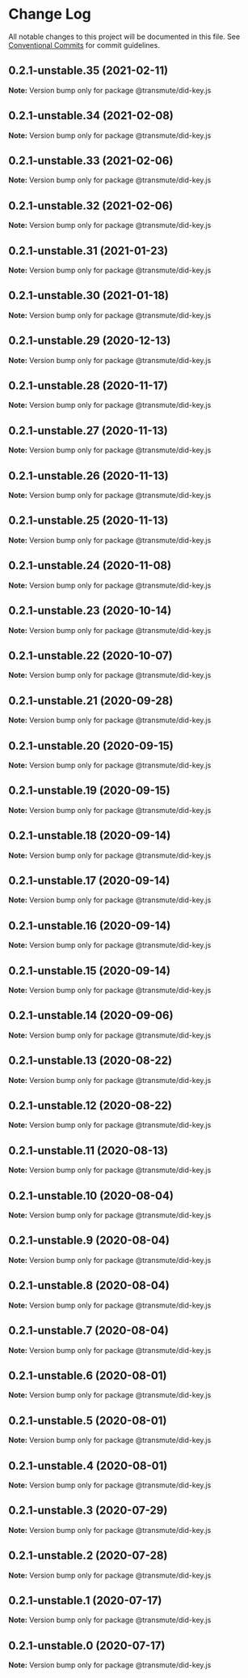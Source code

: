 # Change Log

All notable changes to this project will be documented in this file.
See [Conventional Commits](https://conventionalcommits.org) for commit guidelines.

## 0.2.1-unstable.35 (2021-02-11)

**Note:** Version bump only for package @transmute/did-key.js





## 0.2.1-unstable.34 (2021-02-08)

**Note:** Version bump only for package @transmute/did-key.js





## 0.2.1-unstable.33 (2021-02-06)

**Note:** Version bump only for package @transmute/did-key.js





## 0.2.1-unstable.32 (2021-02-06)

**Note:** Version bump only for package @transmute/did-key.js





## 0.2.1-unstable.31 (2021-01-23)

**Note:** Version bump only for package @transmute/did-key.js





## 0.2.1-unstable.30 (2021-01-18)

**Note:** Version bump only for package @transmute/did-key.js





## 0.2.1-unstable.29 (2020-12-13)

**Note:** Version bump only for package @transmute/did-key.js





## 0.2.1-unstable.28 (2020-11-17)

**Note:** Version bump only for package @transmute/did-key.js





## 0.2.1-unstable.27 (2020-11-13)

**Note:** Version bump only for package @transmute/did-key.js





## 0.2.1-unstable.26 (2020-11-13)

**Note:** Version bump only for package @transmute/did-key.js





## 0.2.1-unstable.25 (2020-11-13)

**Note:** Version bump only for package @transmute/did-key.js





## 0.2.1-unstable.24 (2020-11-08)

**Note:** Version bump only for package @transmute/did-key.js





## 0.2.1-unstable.23 (2020-10-14)

**Note:** Version bump only for package @transmute/did-key.js





## 0.2.1-unstable.22 (2020-10-07)

**Note:** Version bump only for package @transmute/did-key.js





## 0.2.1-unstable.21 (2020-09-28)

**Note:** Version bump only for package @transmute/did-key.js





## 0.2.1-unstable.20 (2020-09-15)

**Note:** Version bump only for package @transmute/did-key.js





## 0.2.1-unstable.19 (2020-09-15)

**Note:** Version bump only for package @transmute/did-key.js





## 0.2.1-unstable.18 (2020-09-14)

**Note:** Version bump only for package @transmute/did-key.js





## 0.2.1-unstable.17 (2020-09-14)

**Note:** Version bump only for package @transmute/did-key.js





## 0.2.1-unstable.16 (2020-09-14)

**Note:** Version bump only for package @transmute/did-key.js





## 0.2.1-unstable.15 (2020-09-14)

**Note:** Version bump only for package @transmute/did-key.js





## 0.2.1-unstable.14 (2020-09-06)

**Note:** Version bump only for package @transmute/did-key.js





## 0.2.1-unstable.13 (2020-08-22)

**Note:** Version bump only for package @transmute/did-key.js





## 0.2.1-unstable.12 (2020-08-22)

**Note:** Version bump only for package @transmute/did-key.js





## 0.2.1-unstable.11 (2020-08-13)

**Note:** Version bump only for package @transmute/did-key.js





## 0.2.1-unstable.10 (2020-08-04)

**Note:** Version bump only for package @transmute/did-key.js





## 0.2.1-unstable.9 (2020-08-04)

**Note:** Version bump only for package @transmute/did-key.js





## 0.2.1-unstable.8 (2020-08-04)

**Note:** Version bump only for package @transmute/did-key.js





## 0.2.1-unstable.7 (2020-08-04)

**Note:** Version bump only for package @transmute/did-key.js





## 0.2.1-unstable.6 (2020-08-01)

**Note:** Version bump only for package @transmute/did-key.js





## 0.2.1-unstable.5 (2020-08-01)

**Note:** Version bump only for package @transmute/did-key.js





## 0.2.1-unstable.4 (2020-08-01)

**Note:** Version bump only for package @transmute/did-key.js





## 0.2.1-unstable.3 (2020-07-29)

**Note:** Version bump only for package @transmute/did-key.js





## 0.2.1-unstable.2 (2020-07-28)

**Note:** Version bump only for package @transmute/did-key.js





## 0.2.1-unstable.1 (2020-07-17)

**Note:** Version bump only for package @transmute/did-key.js





## 0.2.1-unstable.0 (2020-07-17)

**Note:** Version bump only for package @transmute/did-key.js

